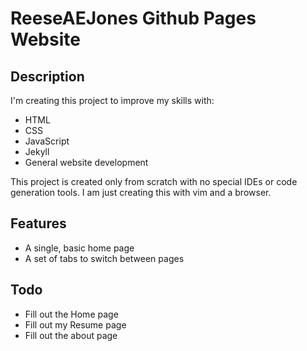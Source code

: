 # ReeseAEJones Github Pages Website

## Description

I'm creating this project to improve my skills with:
  - HTML
  - CSS
  - JavaScript
  - Jekyll
  - General website development
  
This project is created only from scratch with no special IDEs or code generation tools. I am just creating this with vim and a browser.

## Features

- A single, basic home page
- A set of tabs to switch between pages

## Todo

- Fill out the Home page
- Fill out my Resume page
- Fill out the about page
